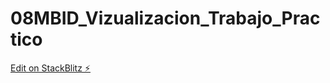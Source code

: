 # 08MBID_Vizualizacion_Trabajo_Practico

[Edit on StackBlitz ⚡️](https://stackblitz.com/edit/js-wdzndg)